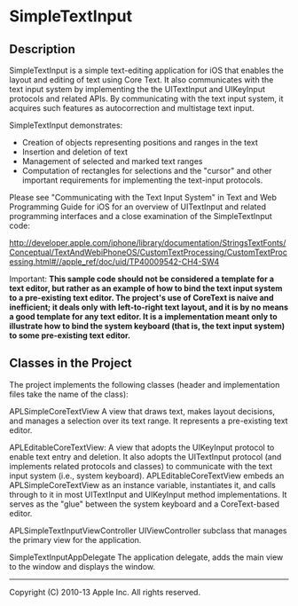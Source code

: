 
SimpleTextInput
===============

Description
-----------

SimpleTextInput is a simple text-editing application for iOS that enables the layout and editing of text using Core Text. It also communicates with the text input system by implementing the the UITextInput and UIKeyInput protocols and related APIs. By communicating with the text input system, it acquires such features as autocorrection and multistage text input.

SimpleTextInput demonstrates:
* Creation of objects representing positions and ranges in the text
* Insertion and deletion of text
* Management of selected and marked text ranges
* Computation of rectangles for selections and the "cursor"
and other important requirements for implementing the text-input protocols.

Please see "Communicating with the Text Input System" in Text and Web Programming Guide for iOS for an overview of UITextInput and related programming interfaces and a close examination of the SimpleTextInput code:

http://developer.apple.com/iphone/library/documentation/StringsTextFonts/Conceptual/TextAndWebiPhoneOS/CustomTextProcessing/CustomTextProcessing.html#//apple_ref/doc/uid/TP40009542-CH4-SW4

Important: 
**This sample code should not be considered a template for a text editor, but rather as an example of how to bind the text input system to a pre-existing text editor. The project's use of CoreText is naive and inefficient; it deals only with left-to-right text layout, and it is by no means a good template for any text editor. It is a implementation meant only to illustrate how to bind the system keyboard (that is, the text input system) to some pre-existing text editor.**


Classes in the Project
----------------------

The project implements the following classes (header and implementation files take the name of the class):

APLSimpleCoreTextView
A view that draws text, makes layout decisions, and manages a selection over its text range. It represents a pre-existing text editor.
 
APLEditableCoreTextView:
A view that adopts the UIKeyInput protocol to enable text entry and deletion. It also adopts the UITextInput protocol (and implements related protocols and classes) to communicate with the text input system (i.e., system keyboard). APLEditableCoreTextView embeds an APLSimpleCoreTextView as an instance variable, instantiates it, and calls through to it in most UITextInput and UIKeyInput method implementations. It serves as the "glue" between the system keyboard and a CoreText-based editor.

APLSimpleTextInputViewController
UIViewController subclass that manages the primary view for the application.

SimpleTextInputAppDelegate 
The application delegate, adds the main view to the window and displays the window.

------------------------------

Copyright (C) 2010-13 Apple Inc. All rights reserved.

